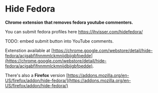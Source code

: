 # Hide Fedora

**Chrome extension that removes fedora youtube commenters.**

You can submit fedora profiles here https://jhvisser.com/hidefedora/

TODO: embed submit button into YouTube comments.

Extenstion available at [https://chrome.google.com/webstore/detail/hide-fedora/acjgabfifnnmmlckmnijdbijgbfpedde](https://chrome.google.com/webstore/detail/hide-fedora/acjgabfifnnmmlckmnijdbijgbfpedde).

There's also a **Firefox** version [https://addons.mozilla.org/en-US/firefox/addon/hide-fedora/](https://addons.mozilla.org/en-US/firefox/addon/hide-fedora/)
